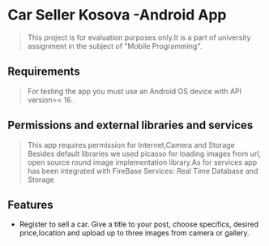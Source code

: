 # Car Seller Kosova -Android App

>This project is for evaluation purposes only.It is a part of university assignment in the subject of "Mobile Programming".

## Requirements

>For testing the app you  must use an Android OS device with API version>= 16.

## Permissions and external libraries and services

>This app requires permission for Internet,Camera and Storage
>Besides default libraries we used picasso for loading images from url, open source round image implementation library.As for services app has been integrated with FireBase Services: Real Time Database and Storage

## Features
- Register to sell a car. Give a title to your post, choose specifics, desired price,location and upload up to three images from camera or gallery.
